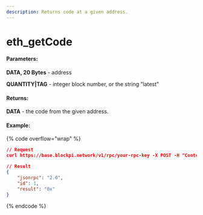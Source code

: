 ```yaml
---
description: Returns code at a given address.
---
```


# eth\_getCode

#### **Parameters:**

**DATA, 20 Bytes** - address

**QUANTITY|TAG** - integer block number, or the string "latest"

#### **Returns:**

**DATA** - the code from the given address.

#### Example:

{% code overflow="wrap" %}
```json
// Request
curl https://base.blockpi.network/v1/rpc/your-rpc-key -X POST -H "Content-Type: application/json" --data '{"jsonrpc":"2.0","method":"eth_getCode","params":["0xa94f5374fce5edbc8e2a8697c15331677e6ebf0b", "0x2"],"id":1}'

// Result
{
    "jsonrpc": "2.0",
    "id": 1,
    "result": "0x"
}
```
{% endcode %}
